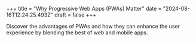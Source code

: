 +++
title = "Why Progressive Web Apps (PWAs) Matter"
date = "2024-08-16T12:24:25.493Z"
draft = false
+++

  Discover the advantages of PWAs and how they can enhance the user experience by blending the best of web and mobile apps.
        